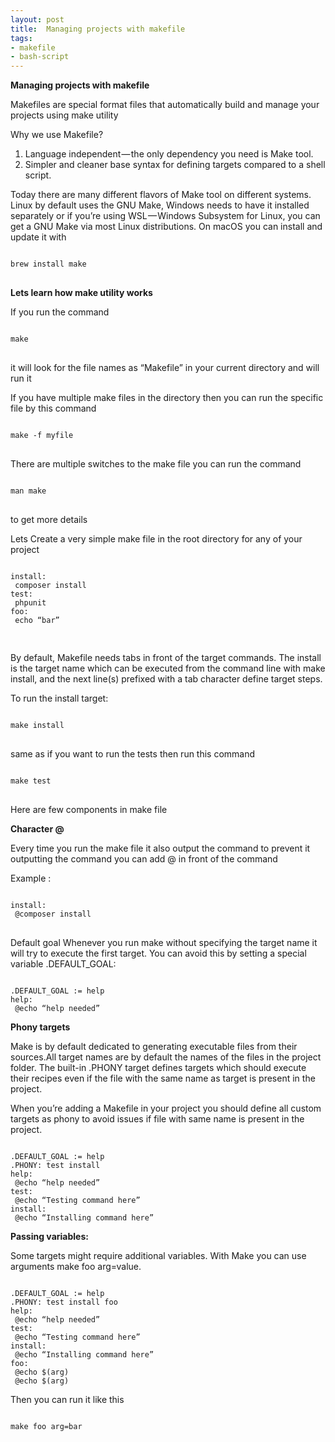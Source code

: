 ```yaml
---
layout: post
title:  Managing projects with makefile
tags:
- makefile
- bash-script
---
```


<b>Managing projects with makefile</b>
<p>
Makefiles are special format files that automatically build and manage your projects using make utility

Why we use Makefile?
1) Language independent — the only dependency you need is Make tool.
2) Simpler and cleaner base syntax for defining targets compared to a shell script.

Today there are many different flavors of Make tool on different systems. Linux by default uses the GNU Make, Windows needs to have it installed separately or if you’re using WSL — Windows Subsystem for Linux, you can get a GNU Make via most Linux distributions. 
On macOS you can install and update it with</p>

<pre><code>
brew install make
</code>
</pre>
<p>
<b>Lets learn how make utility works</b>

If you run the command</p>

<pre><code>
make
</code>
</pre>

<p>
it will look for the file names as “Makefile” in your current directory and will run it

If you have multiple make files in the directory then you can run the specific file by this command</p>

<pre><code>
make -f myfile
</code>
</pre>

<p>
There are multiple switches to the make file you can run the command
</p>

<pre><code>
man make
</code>
</pre>
<p>
to get more details

Lets Create a very simple make file in the root directory for any of your project

</p>
<pre><code>
install:
 composer install
test:
 phpunit
foo:
 echo “bar”
 </code>
 </pre>
 
<p>
By default, Makefile needs tabs in front of the target commands. The install is the target name which can be executed from the command line with make install, and the next line(s) prefixed with a tab character define target steps.

To run the install target:
</p>

<pre><code>
make install
</code>
</pre>
 
 <p>
 same as if you want to run the tests then run this command
 </p>
 
  
<pre><code>
make test
</code>
</pre>

<p>
Here are few components in make file

<b>Character @</b>

Every time you run the make file it also output the command to prevent it outputting the command you can add @ in front of the 
command

Example :

</p>

<pre><code>
install:
 @composer install
</code>
</pre>

<p>
Default goal
Whenever you run make without specifying the target name it will try to execute the first target. You can avoid this by setting a special variable .DEFAULT_GOAL:
</p>

<pre><code>
.DEFAULT_GOAL := help
help:
 @echo “help needed”
</code></pre>

<p>
<b>Phony targets</b>

Make is by default dedicated to generating executable files from their sources.All target names are by default the names of the files in the project folder. The built-in .PHONY target defines targets which should execute their recipes even if the file with the same name as target is present in the project.

When you’re adding a Makefile in your project you should define all custom targets as phony to avoid issues if file with same name is present in the project.
</p>

<pre><code>
.DEFAULT_GOAL := help
.PHONY: test install
help:
 @echo “help needed”
test:
 @echo “Testing command here”
install:
 @echo “Installing command here”
</code></pre>

<p>
<b>Passing variables:</b>

Some targets might require additional variables. With Make you can use arguments make foo arg=value.
</p>

<pre><code>
.DEFAULT_GOAL := help
.PHONY: test install foo
help:
 @echo “help needed”
test:
 @echo “Testing command here”
install:
 @echo “Installing command here”
foo:
 @echo $(arg)
 @echo $(arg)
</code></pre>

<p>
Then you can run it like this
</p>

<pre><code>
make foo arg=bar
</code></pre>




